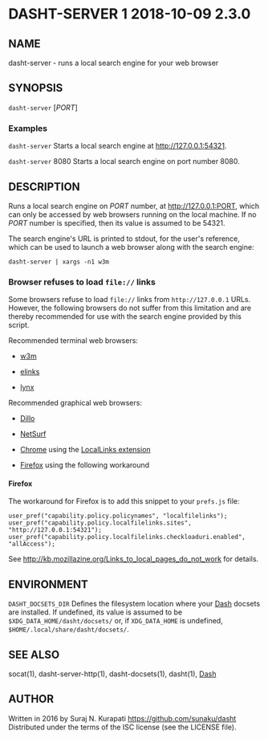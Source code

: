 # DASHT-SERVER 1                2018-10-09                            2.3.0

## NAME

dasht-server - runs a local search engine for your web browser

## SYNOPSIS

`dasht-server` [*PORT*]

### Examples

`dasht-server`
  Starts a local search engine at <http://127.0.0.1:54321>.

`dasht-server` 8080
  Starts a local search engine on port number 8080.

## DESCRIPTION

Runs a local search engine on *PORT* number, at <http://127.0.0.1:PORT>,
which can only be accessed by web browsers running on the local machine.
If no *PORT* number is specified, then its value is assumed to be 54321.

The search engine's URL is printed to stdout, for the user's reference,
which can be used to launch a web browser along with the search engine:

    dasht-server | xargs -n1 w3m

### Browser refuses to load `file://` links

Some browsers refuse to load `file://` links from `http://127.0.0.1` URLs.
However, the following browsers do not suffer from this limitation and are
thereby recommended for use with the search engine provided by this script.

Recommended terminal web browsers:

* [w3m]( http://w3m.sourceforge.net )

* [elinks]( http://elinks.or.cz )

* [lynx]( http://lynx.invisible-island.net )

Recommended graphical web browsers:

* [Dillo]( http://www.dillo.org )

* [NetSurf]( http://www.netsurf-browser.org )

* [Chrome]( https://www.google.com/chrome/ ) using the [LocalLinks extension](
  https://chrome.google.com/webstore/detail/locallinks/jllpkdkcdjndhggodimiphkghogcpida
  )

* [Firefox]( http://www.mozilla.org/firefox ) using the following workaround

#### Firefox

The workaround for Firefox is to add this snippet to your `prefs.js` file:

    user_pref("capability.policy.policynames", "localfilelinks");
    user_pref("capability.policy.localfilelinks.sites", "http://127.0.0.1:54321");
    user_pref("capability.policy.localfilelinks.checkloaduri.enabled", "allAccess");

See http://kb.mozillazine.org/Links_to_local_pages_do_not_work for details.

## ENVIRONMENT

`DASHT_DOCSETS_DIR`
  Defines the filesystem location where your [Dash] docsets are installed.
  If undefined, its value is assumed to be `$XDG_DATA_HOME/dasht/docsets/`
  or, if `XDG_DATA_HOME` is undefined, `$HOME/.local/share/dasht/docsets/`.

## SEE ALSO

socat(1), dasht-server-http(1), dasht-docsets(1), dasht(1), [Dash]

[Dash]: https://kapeli.com/dash

## AUTHOR

Written in 2016 by Suraj N. Kurapati <https://github.com/sunaku/dasht>
Distributed under the terms of the ISC license (see the LICENSE file).